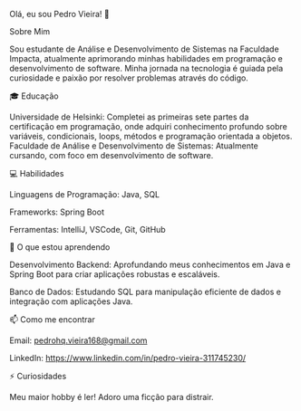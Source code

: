 Olá, eu sou Pedro Vieira! 👋

Sobre Mim

Sou estudante de Análise e Desenvolvimento de Sistemas na Faculdade Impacta, atualmente aprimorando minhas habilidades em programação e desenvolvimento de software. Minha jornada na tecnologia é guiada pela curiosidade e paixão por resolver problemas através do código.

🎓 Educação

Universidade de Helsinki: Completei as primeiras sete partes da certificação em programação, onde adquiri conhecimento profundo sobre variáveis, condicionais, loops, métodos e programação orientada a objetos.
Faculdade de Análise e Desenvolvimento de Sistemas: Atualmente cursando, com foco em desenvolvimento de software.

💻 Habilidades

Linguagens de Programação: Java, SQL

Frameworks: Spring Boot

Ferramentas: IntelliJ, VSCode, Git, GitHub

🚀 O que estou aprendendo

Desenvolvimento Backend: Aprofundando meus conhecimentos em Java e Spring Boot para criar aplicações robustas e escaláveis.

Banco de Dados: Estudando SQL para manipulação eficiente de dados e integração com aplicações Java.

📫 Como me encontrar

Email: pedrohq.vieira168@gmail.com

LinkedIn: https://www.linkedin.com/in/pedro-vieira-311745230/

⚡ Curiosidades

Meu maior hobby é ler! Adoro uma ficção para distrair.

<!---
StPVieira/StPVieira is a ✨ special ✨ repository because its `README.md` (this file) appears on your GitHub profile.
You can click the Preview link to take a look at your changes.
--->
